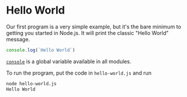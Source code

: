 # Hello World

Our first program is a very simple example, but it's the bare minimum to getting you started
in Node.js. It will print the classic "Hello World" message.

```js
console.log(`Hello World`)
```

[`console`](https://nodejs.org/api/console.html) is a global variable available in all modules.

To run the program, put the code in `hello-world.js` and run

```sh
node hello-world.js
Hello World
```
